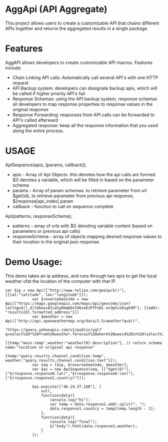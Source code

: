 # AggApi (API Aggregate)
This project allows users to create a customizable API that chains different APIs together and returns the aggregated results in a single package.

# Features
AggAPI allows developers to create customizable API macros. Features include:

 * Chain Linking API calls: Automatically call several API's with one HTTP request
 * API Backup system: developers can designate backup apis, which will be called if higher priority API's fail
 * Response Schemas: using the API backup system, response schemas all developers to map response properties to response values in the original response
 * Response Forwarding: responses from API calls can be forwarded to API's called afterward
 * Aggregated response: keep all the response information that you used along the entire process.

# USAGE
ApiSequence(apis, [params, callback]);
 * apis - Array of Api Objects. this denotes how the api calls are formed. $() denotes a variable, which will be filled in based on the parameter schema
 * params - Array of param schemas. to retrieve parameter from url $get(id), to retrieve parameter from previous api response, $(response[api_index].param 
 * callback - function to call on sequence complete

Api(patterns, responseSchema);
 * patterns - array of urls with $() denoting variable content (based on parameters or previous api calls)
 * responseSchema - array of objects mapping desired response values to their location in the original json response.

# Demo Usage:
This demo takes an ip address, and runs through two apis to get the local weather ofat the location of the computer with that IP.

```
var $ip = new Api(["http://www.telize.com/geoip/$()"], [{lat:"latitude", lon:"longitude"}]);
            var $reverseGeoCode = new Api(["https://maps.googleapis.com/maps/api/geocode/json?latlng=$(),$()&key=AIzaSyDmqbOvCO6seEzPfFoQi-xn3phiv8igk5M"], [{addr: "results[0].formatted_address"}])
            var $weather = new Api(["http://api.openweathermap.org/data/2.5/weather?q=$()", 
                              "https://query.yahooapis.com/v1/public/yql?q=select%20*%20from%20weather.forecast%20where%20woeid%20in%20(select%20woeid%20from%20geo.places(1)%20where%20text%3D%22$()%22)&format=json&env=store%3A%2F%2Fdatatables.org%2Falltableswithkeys"],
                             [{temp:"main.temp",weather:"weather[0].description"}, // return schema name:"location in original api response"
                              {temp:"query.results.channel.condition.temp", weather:"query.results.channel.condition.text"}]);
            var seq = [$ip, $reverseGeoCode, $weather];
            var $as = new ApiSequence(seq, [["$get(0)"],["$(response.response0.lat)","$(response.response0.lon)"],["$(response.response1.country)"]]);
            
            $as.execute(["46.19.37.108"], [
                null,
                function(data){
                    console.log("hi");
                    var temp = data.response1.addr.split(", ");
                    data.response1.country = temp[temp.length - 1];
                },
                function(data){
                    console.log("final");
                    $("body").html(data.response2.weather);
                }
            ]);    

```

